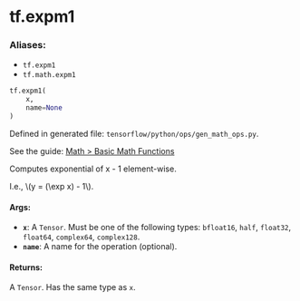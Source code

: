 <div itemscope itemtype="http://developers.google.com/ReferenceObject">
<meta itemprop="name" content="tf.expm1" />
</div>

# tf.expm1

### Aliases:

* `tf.expm1`
* `tf.math.expm1`

``` python
tf.expm1(
    x,
    name=None
)
```



Defined in generated file: `tensorflow/python/ops/gen_math_ops.py`.

See the guide: [Math > Basic Math Functions](../../../api_guides/python/math_ops.md#Basic_Math_Functions)

Computes exponential of x - 1 element-wise.

I.e., \\(y = (\exp x) - 1\\).

#### Args:

* <b>`x`</b>: A `Tensor`. Must be one of the following types: `bfloat16`, `half`, `float32`, `float64`, `complex64`, `complex128`.
* <b>`name`</b>: A name for the operation (optional).


#### Returns:

A `Tensor`. Has the same type as `x`.